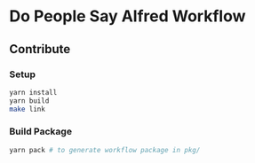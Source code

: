 # Do People Say Alfred Workflow

## Contribute

### Setup

```bash
yarn install
yarn build
make link
```

### Build Package

```bash
yarn pack # to generate workflow package in pkg/
```
